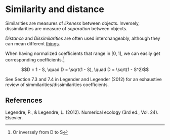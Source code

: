 # Similarity and distance

Similarities are measures of *likeness* between objects. 
Inversely, dissimilarities are measure of *separation* between objects.

*Distance* and *Dissimilarities* are often used interchangeably,
although they can mean different [things](../4).

When having normalized coefficients that range in $[0, 1]$, we can
easily get corresponding coefficients.[^Equation]

$$D = 1 - S, \quad D = \sqrt(1 - S), \quad D = \sqrt(1 - S^2)$$

See Section 7.3 and 7.4 in Legender and Legender (2012) for an
exhaustive review of simmilarities/dissimilarities coefficients.

## References
Legendre, P., & Legendre, L. (2012). Numerical ecology (3rd ed., Vol. 24). Elsevier.

[^Equation]: Or inversely from D to S

